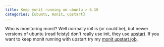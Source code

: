 ```yaml
--- 
title: Keep monit running on ubuntu > 6.10
categories: [ubuntu, monit, upstart]
---
```

Who is monitoring monit? Well normally init is (or could be), but newer versions of ubuntu (read feisty) don't really use init, they use [upstart](http://upstart.ubuntu.com/). If you want to keep monit running with upstart try my [monit upstart job](http://pastie.caboo.se/162162).
